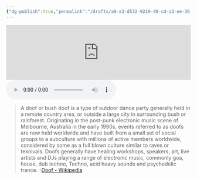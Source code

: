 ```yaml
---
{"dg-publish":true,"permalink":"/drafts/a9-a3-d532-9219-40-cd-a3-ee-36-a5-ab-986-cb-9/","dgHomeLink":true,"dgPassFrontmatter":false}
---
```



<iframe width="100%" height="150" src="https://odesli.co/embed/?url=https%3A%2F%2Fsong.link%2Fi%2F1409734444&theme=light" frameborder="0" allowfullscreen sandbox="allow-same-origin allow-scripts allow-presentation allow-popups allow-popups-to-escape-sandbox" allow="clipboard-read; clipboard-write"></iframe>

<audio controls>
  <source src="https://davidblue.wtf/audio/doof.mp3">
</audio>

> A doof or bush doof is a type of outdoor dance party generally held in a remote country area, or outside a large city in surrounding bush or rainforest. Originating in the post-punk electronic music scene of Melbourne, Australia in the early 1990s, events referred to as doofs are now held worldwide and have built from a small set of social groups to a subculture with millions of active members worldwide, considered by some as a full blown culture similar to raves or teknivals. Doofs generally have healing workshops, speakers, art, live artists and DJs playing a range of electronic music, commonly goa, house, dub techno, Techno, acid heavy sounds and psychedelic trance.
-[Doof - Wikipedia](https://en.wikipedia.org/wiki/Doof)